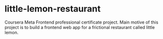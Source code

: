 # little-lemon-restaurant
Coursera Meta Frontend professional certificate project. Main motive of this project is to build a frontend web app for a frictional restaurant called little lemon. 
